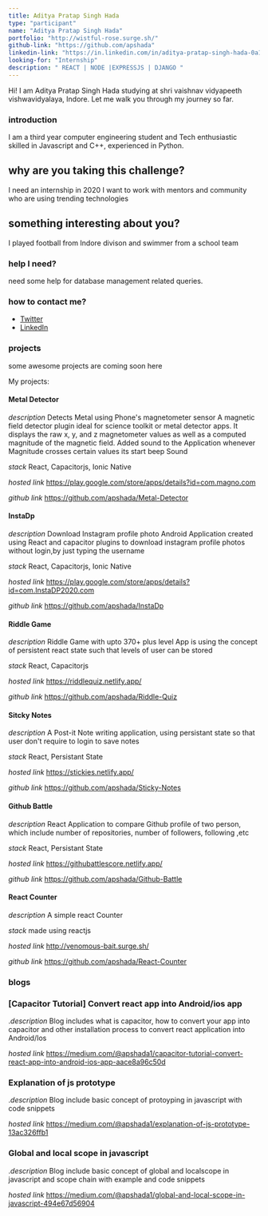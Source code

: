 ```yaml
---
title: Aditya Pratap Singh Hada 
type: "participant"
name: "Aditya Pratap Singh Hada"
portfolio: "http://wistful-rose.surge.sh/"
github-link: "https://github.com/apshada"
linkedin-link: "https://in.linkedin.com/in/aditya-pratap-singh-hada-0a106b183"
looking-for: "Internship"
description: " REACT | NODE |EXPRESSJS | DJANGO "
---
```


Hi! I am Aditya Pratap Singh Hada studying at shri vaishnav vidyapeeth vishwavidyalaya, Indore. Let me walk you through my journey so far.

### introduction

I am a third year computer engineering student and Tech enthusiastic skilled in Javascript and C++, experienced in Python.

## why are you taking this challenge?

I need an internship in 2020
I want to work with mentors and community who are using trending technologies 

## something interesting about you?

I played football from Indore divison and swimmer from a school team

### help I need?

need some help for database management related queries. 

### how to contact me?

- [Twitter](https://twitter.com/apshada1)
- [LinkedIn](https://in.linkedin.com/in/aditya-pratap-singh-hada-0a106b183)

### projects

some awesome projects are coming soon here

My projects:

#### Metal Detector
_description_ Detects Metal using Phone's magnetometer sensor
A magnetic field detector plugin ideal for science toolkit or metal detector apps. It displays the raw x, y, and z magnetometer values as well as a computed magnitude of the magnetic field. Added sound to the Application whenever Magnitude crosses certain values its start beep Sound

_stack_ React, Capacitorjs, Ionic Native

_hosted link_ https://play.google.com/store/apps/details?id=com.magno.com

_github link_ https://github.com/apshada/Metal-Detector

#### InstaDp
_description_  Download Instagram profile photo Android Application created using React and capacitor plugins to download instagram profile photos without login,by just typing the username

_stack_ React, Capacitorjs, Ionic Native

_hosted link_ https://play.google.com/store/apps/details?id=com.InstaDP2020.com

_github link_ https://github.com/apshada/InstaDp

#### Riddle Game
_description_ Riddle Game with upto 370+ plus level App is using the concept of persistent react state such that levels of user can be stored

_stack_ React, Capacitorjs

_hosted link_ https://riddlequiz.netlify.app/

_github link_ https://github.com/apshada/Riddle-Quiz

#### Sitcky Notes
_description_ A Post-it Note writing application, using persistant state so that user don't require to login to save notes

_stack_ React, Persistant State

_hosted link_ https://stickies.netlify.app/

_github link_ https://github.com/apshada/Sticky-Notes


#### Github Battle
_description_ React Application to compare Github profile of two person, which include number of repositories, number of followers, following ,etc

_stack_ React, Persistant State

_hosted link_ https://githubattlescore.netlify.app/

_github link_ https://github.com/apshada/Github-Battle


#### React Counter

_description_  A simple react Counter

_stack_ made using reactjs

_hosted link_ http://venomous-bait.surge.sh/

_github link_ https://github.com/apshada/React-Counter

### blogs

### [Capacitor Tutorial] Convert react app into Android/ios app

._description_  Blog includes what is capacitor, how to convert your app into capacitor and other installation process to convert react application into Android/Ios

_hosted link_ https://medium.com/@apshada1/capacitor-tutorial-convert-react-app-into-android-ios-app-aace8a96c50d

### Explanation of js prototype

._description_  Blog include basic concept of protoyping in javascript with code snippets

_hosted link_ https://medium.com/@apshada1/explanation-of-js-prototype-13ac326ffb1

### Global and local scope in javascript

._description_  Blog include basic concept of global and localscope in javascript and scope chain with example and code snippets

_hosted link_ https://medium.com/@apshada1/global-and-local-scope-in-javascript-494e67d56904
